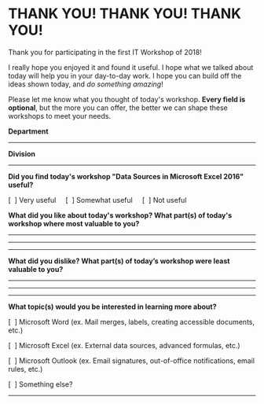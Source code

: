 # THANK YOU! THANK YOU! THANK YOU!

Thank you for participating in the first IT Workshop of 2018!

I really hope you enjoyed it and found it useful.
I hope what we talked about today will help you in your day-to-day work.
I hope you can build off the ideas shown today, and *do something amazing*!

Please let me know what you thought of today's workshop.
**Every field is optional**, but the more you can offer, the better we can shape these workshops to meet your needs.

**Department**

___


**Division**

___


**Did you find today's workshop "Data Sources in Microsoft Excel 2016" useful?**

[&nbsp;&nbsp;] Very useful
&nbsp;
&nbsp;
[&nbsp;&nbsp;] Somewhat useful
&nbsp;
&nbsp;
[&nbsp;&nbsp;] Not useful


**What did you like about today's workshop?  What part(s) of today's workshop where most valuable to you?**

_____
_____
_____


**What did you dislike?  What part(s) of today’s workshop were least valuable to you?**

_____
_____
_____


**What topic(s) would you be interested in learning more about?**

[&nbsp;&nbsp;] Microsoft Word (ex. Mail merges, labels, creating accessible documents, etc.)

[&nbsp;&nbsp;] Microsoft Excel (ex. External data sources, advanced formulas, etc.)

[&nbsp;&nbsp;] Microsoft Outlook (ex. Email signatures, out-of-office notifications, email rules, etc.)

[&nbsp;&nbsp;] Something else?

___
